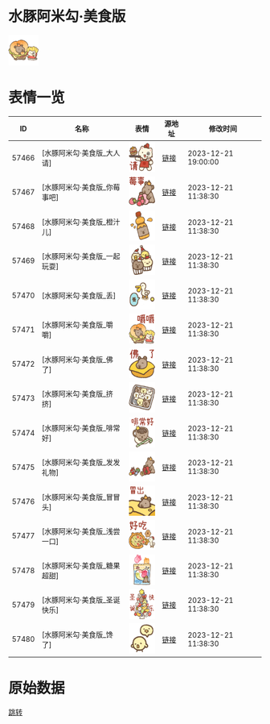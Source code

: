 # 水豚阿米勾·美食版

<img src="./cover.png" height="60" alt="cover" />

# 表情一览

|ID|名称|表情|源地址|修改时间|
|----|----|----|----|----|
|57466|[水豚阿米勾·美食版_大人请]|<img src="./pic/057466_%5B水豚阿米勾·美食版_大人请%5D.png" height="60" alt="大人请"/>|[链接](https://i0.hdslb.com/bfs/garb/03310773c684204649056745c46aeaddafd69dcf.png)|2023-12-21 19:00:00|
|57467|[水豚阿米勾·美食版_你莓事吧]|<img src="./pic/057467_%5B水豚阿米勾·美食版_你莓事吧%5D.png" height="60" alt="你莓事吧"/>|[链接](https://i0.hdslb.com/bfs/garb/7f5461d2e431b2b821df962fdb89a73175f71171.png)|2023-12-21 11:38:30|
|57468|[水豚阿米勾·美食版_橙汁儿]|<img src="./pic/057468_%5B水豚阿米勾·美食版_橙汁儿%5D.png" height="60" alt="橙汁儿"/>|[链接](https://i0.hdslb.com/bfs/garb/95a46da8c55c2e1a4f0902cb2c9e16422186ae45.png)|2023-12-21 11:38:30|
|57469|[水豚阿米勾·美食版_一起玩耍]|<img src="./pic/057469_%5B水豚阿米勾·美食版_一起玩耍%5D.png" height="60" alt="一起玩耍"/>|[链接](https://i0.hdslb.com/bfs/garb/3394aeeb491436de08c56da19ec681e2e5d24e05.png)|2023-12-21 11:38:30|
|57470|[水豚阿米勾·美食版_丢]|<img src="./pic/057470_%5B水豚阿米勾·美食版_丢%5D.png" height="60" alt="丢"/>|[链接](https://i0.hdslb.com/bfs/garb/eab74649c46f1024ce92070263931f3b04f5fba1.png)|2023-12-21 11:38:30|
|57471|[水豚阿米勾·美食版_嚼嚼]|<img src="./pic/057471_%5B水豚阿米勾·美食版_嚼嚼%5D.png" height="60" alt="嚼嚼"/>|[链接](https://i0.hdslb.com/bfs/garb/61056b7f853aa163e74471e008d582a291177f8f.png)|2023-12-21 11:38:30|
|57472|[水豚阿米勾·美食版_佛了]|<img src="./pic/057472_%5B水豚阿米勾·美食版_佛了%5D.png" height="60" alt="佛了"/>|[链接](https://i0.hdslb.com/bfs/garb/379292d590700f1318dccd64d4589d4d34878975.png)|2023-12-21 11:38:30|
|57473|[水豚阿米勾·美食版_挤挤]|<img src="./pic/057473_%5B水豚阿米勾·美食版_挤挤%5D.png" height="60" alt="挤挤"/>|[链接](https://i0.hdslb.com/bfs/garb/a80697822ee8071ae2bdc1cf424c3bb557937eb5.png)|2023-12-21 11:38:30|
|57474|[水豚阿米勾·美食版_啡常好]|<img src="./pic/057474_%5B水豚阿米勾·美食版_啡常好%5D.png" height="60" alt="啡常好"/>|[链接](https://i0.hdslb.com/bfs/garb/88b8363f203fe1290fd64a4e09f26b254594848f.png)|2023-12-21 11:38:30|
|57475|[水豚阿米勾·美食版_发发礼物]|<img src="./pic/057475_%5B水豚阿米勾·美食版_发发礼物%5D.png" height="60" alt="发发礼物"/>|[链接](https://i0.hdslb.com/bfs/garb/e79de0bdcd31dd1ba14585a5448db4366952fe14.png)|2023-12-21 11:38:30|
|57476|[水豚阿米勾·美食版_冒冒头]|<img src="./pic/057476_%5B水豚阿米勾·美食版_冒冒头%5D.png" height="60" alt="冒冒头"/>|[链接](https://i0.hdslb.com/bfs/garb/8fb590054fbd8c1647a0cb4c8269ce51e1308e58.png)|2023-12-21 11:38:30|
|57477|[水豚阿米勾·美食版_浅尝一口]|<img src="./pic/057477_%5B水豚阿米勾·美食版_浅尝一口%5D.png" height="60" alt="浅尝一口"/>|[链接](https://i0.hdslb.com/bfs/garb/e4eaafcf978091c41fa07ec243267f953abbcff2.png)|2023-12-21 11:38:30|
|57478|[水豚阿米勾·美食版_糖果超甜]|<img src="./pic/057478_%5B水豚阿米勾·美食版_糖果超甜%5D.png" height="60" alt="糖果超甜"/>|[链接](https://i0.hdslb.com/bfs/garb/ce77522b454acda4de0321f8bc8019138bf7fd6a.png)|2023-12-21 11:38:30|
|57479|[水豚阿米勾·美食版_圣诞快乐]|<img src="./pic/057479_%5B水豚阿米勾·美食版_圣诞快乐%5D.png" height="60" alt="圣诞快乐"/>|[链接](https://i0.hdslb.com/bfs/garb/a659d7193c9862baae0158b2ba3d3b5da9320d16.png)|2023-12-21 11:38:30|
|57480|[水豚阿米勾·美食版_馋了]|<img src="./pic/057480_%5B水豚阿米勾·美食版_馋了%5D.png" height="60" alt="馋了"/>|[链接](https://i0.hdslb.com/bfs/garb/b74b604ad6032aa857f173a71ed6d61cc368ef2f.png)|2023-12-21 11:38:30|

# 原始数据

[跳转](./raw.json)

